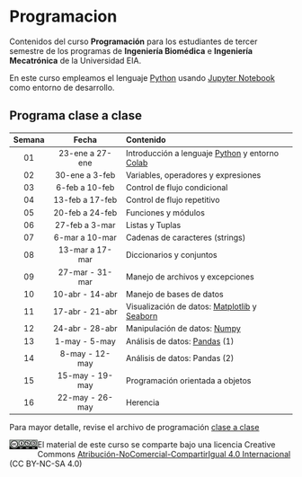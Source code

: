 # Programacion
Contenidos del curso **Programación** para los estudiantes de tercer semestre de los programas de **Ingeniería Biomédica** e **Ingeniería Mecatrónica** de la Universidad EIA.

En este curso empleamos el lenguaje [Python](https://www.python.org/) usando [Jupyter Notebook](https://jupyter.org/) como entorno de desarrollo.

## Programa clase a clase

|**Semana**| **Fecha**|**Contenido**|
|:-----:|:-------------:|:------------------|
|01	| 23-ene a 27-ene	|Introducción a lenguaje [Python](http://www.python.org) y entorno [Colab](http://colab.research.google.com)|
|02	| 30-ene a 3-feb	| Variables, operadores y expresiones|	
|03	| 6-feb a 10-feb	| Control de flujo condicional|
|04	| 13-feb a 17-feb	| Control de flujo repetitivo|
|05	| 20-feb a 24-feb	| Funciones y módulos|
|06	| 27-feb a 3-mar	| Listas y Tuplas|
|07	| 6-mar a 10-mar	| Cadenas de caracteres (strings)|
|08	| 13-mar a 17-mar	| Diccionarios y conjuntos|
|09	| 27-mar - 31-mar	| Manejo de archivos y excepciones|
|10	| 10-abr - 14-abr	| Manejo de bases de datos|
|11	| 17-abr - 21-abr	| Visualización de datos: [Matplotlib](https://matplotlib.org/) y [Seaborn](https://seaborn.pydata.org/)|
|12	| 24-abr - 28-abr	| Manipulación de datos: [Numpy](https://numpy.org/)|
|13	| 1-may - 5-may		| Análisis de datos: [Pandas](https://pandas.pydata.org/) (1)|	
|14	| 8-may - 12-may	| Análisis de datos: Pandas (2)|
|15	| 15-may - 19-may	| Programación orientada a objetos|
|16	| 22-may - 26-may	| Herencia|

Para mayor detalle, revise el archivo de programación <a href="Material/Planeación_Clase_A_Clase.xlsx"> clase a clase </a>

<img src="/Images/by_nc_sa.svg" style="float:left;width: 50px;"/> El material de este curso se comparte bajo una licencia Creative Commons [Atribución-NoComercial-CompartirIgual 4.0 Internacional](LICENSE.MD) (CC BY-NC-SA 4.0)
